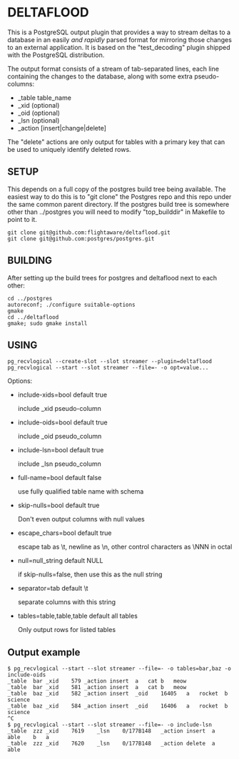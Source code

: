 DELTAFLOOD
==========

This is a PostgreSQL output plugin that provides a way to stream deltas to a database in an easily _and rapidly_ parsed format for
mirroring those changes to an external application. It is based on the "test_decoding" plugin shipped with the PostgreSQL
distribution.

The output format consists of a stream of tab-separated lines, each line containing the changes to the database, along with
some extra pseudo-columns:

* _table table_name
* _xid (optional)
* _oid (optional)
* _lsn (optional)
* _action [insert|change|delete]

The "delete" actions are only output for tables with a primary key that can be used to uniquely identify deleted rows.

SETUP
-----

This depends on a full copy of the postgres build tree being available. The easiest way to do this is to "git clone" the
Postgres repo and this repo under the same common parent directory. If the postgres build tree is somewhere other than
../postgres you will need to modify "top_builddir" in Makefile to point to it.

```
git clone git@github.com:flightaware/deltaflood.git
git clone git@github.com:postgres/postgres.git
```

BUILDING
--------

After setting up the build trees for postgres and deltaflood next to each other:

```
cd ../postgres
autoreconf; ./configure suitable-options
gmake
cd ../deltaflood
gmake; sudo gmake install
```

USING
-----

```
pg_recvlogical --create-slot --slot streamer --plugin=deltaflood
pg_recvlogical --start --slot streamer --file=- -o opt=value...
```

Options:

* include-xids=bool default true

    include _xid pseudo-column
    
* include-oids=bool default true

    include _oid pseudo_column
    
* include-lsn=bool default true

    include _lsn pseudo_column
    
* full-name=bool default false

    use fully qualified table name with schema
    
* skip-nulls=bool default true

    Don't even output columns with null values
    
* escape_chars=bool default true

    escape tab as \t, newline as \n, other control characters as \NNN in octal
    
* null=null_string default NULL

    if skip-nulls=false, then use this as the null string
    
* separator=tab default \t

    separate columns with this string
    
* tables=table,table,table default all tables

    Only output rows for listed tables

Output example
--------------

```
$ pg_recvlogical --start --slot streamer --file=- -o tables=bar,baz -o include-oids
_table	bar	_xid	579	_action	insert	a	cat	b	meow
_table	bar	_xid	581	_action	insert	a	cat	b	meow
_table	baz	_xid	582	_action	insert	_oid	16405	a	rocket	b	science
_table	baz	_xid	584	_action	insert	_oid	16406	a	rocket	b	science
^C
$ pg_recvlogical --start --slot streamer --file=- -o include-lsn 
_table	zzz	_xid	7619	_lsn	0/177B148	_action	insert	a	able	b	a
_table	zzz	_xid	7620	_lsn	0/177B148	_action	delete	a	able

```
